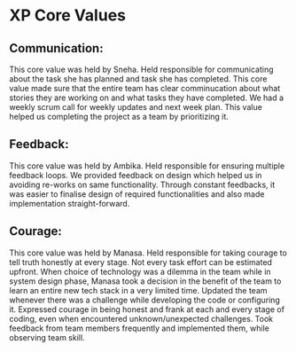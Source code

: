 # XP Core Values

## Communication:
This core value was held by Sneha. Held responsible for communicating about the task she has planned and task she has completed. This core value made sure that the entire team has clear comminucation about what stories they are working on and what tasks they have completed. We had a weekly scrum call for weekly updates and next week plan. This value helped us completing the project as a team by prioritizing it.

## Feedback:
This core value was held by Ambika. Held responsible for ensuring multiple feedback loops. We provided feedback on design which helped us in avoiding re-works on same functionality. Through constant feedbacks, it was easier to finalise design of required functionalities and also made implementation straight-forward. 

## Courage:
This core value was held by Manasa. Held responsible for taking courage to tell truth honestly at every stage. Not every task effort can be estimated upfront. When choice of technology was a dilemma in the team while in system design phase, Manasa took a decision in the benefit of the team to learn an entire new tech stack in a very limited time. Updated the team whenever there was a challenge while developing the code or configuring it. Expressed courage in being honest and frank at each and every stage of coding, even when encountered unknown/unexpected challenges.  Took feedback from team members frequently and implemented them, while observing team skill.
